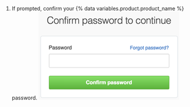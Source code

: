 1. If prompted, confirm your {% data variables.product.product_name %} password. ![Sudo mode dialog](/assets/images/help/settings/sudo_mode_popup.png)